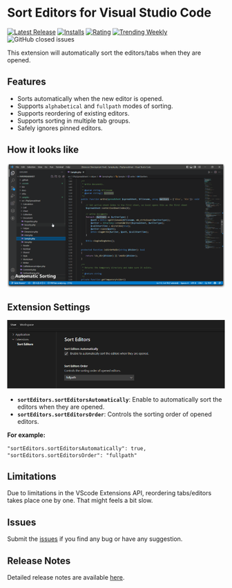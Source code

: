 # Sort Editors for Visual Studio Code

[![Latest Release](https://vsmarketplacebadge.apphb.com/version-short/aswinkumar863.sort-editors.svg)](https://marketplace.visualstudio.com/items?itemName=aswinkumar863.sort-editors)
[![Installs](https://vsmarketplacebadge.apphb.com/installs/aswinkumar863.sort-editors.svg)](https://marketplace.visualstudio.com/items?itemName=aswinkumar863.sort-editors)
[![Rating](https://vsmarketplacebadge.apphb.com/rating-short/aswinkumar863.sort-editors.svg)](https://marketplace.visualstudio.com/items?itemName=aswinkumar863.sort-editors#review-details)
[![Trending Weekly](https://vsmarketplacebadge.apphb.com/trending-weekly/aswinkumar863.sort-editors.svg)](https://marketplace.visualstudio.com/items?itemName=aswinkumar863.sort-editors)
![GitHub closed issues](https://img.shields.io/github/issues-closed/aswinkumar863/sort-editors-vscode?color=blue)

This extension will automatically sort the editors/tabs when they are opened.

## Features

* Sorts automatically when the new editor is opened.
* Supports `alphabetical` and `fullpath` modes of sorting.
* Supports reordering of existing editors.
* Supports sorting in multiple tab groups.
* Safely ignores pinned editors.

## How it looks like

![Settings](images/preview.gif)


## Extension Settings


![Settings](images/settings-preview.png)

* **`sortEditors.sortEditorsAutomatically`**: Enable to automatically sort the editors when they are opened.
* **`sortEditors.sortEditorsOrder`**: Controls the sorting order of opened editors.

**For example:**

```jsonc
"sortEditors.sortEditorsAutomatically": true,
"sortEditors.sortEditorsOrder": "fullpath"
```

## Limitations
Due to limitations in the VScode Extensions API, reordering tabs/editors takes place one by one. That might feels a bit slow.

## Issues

Submit the [issues](https://github.com/aswinkumar863/sort-editors-vscode/issues) if you find any bug or have any suggestion.

## Release Notes

Detailed release notes are available [here](CHANGELOG.md).
